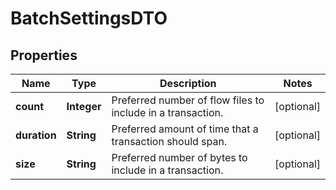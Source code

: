 # BatchSettingsDTO

## Properties
Name | Type | Description | Notes
------------ | ------------- | ------------- | -------------
**count** | **Integer** | Preferred number of flow files to include in a transaction. |  [optional]
**duration** | **String** | Preferred amount of time that a transaction should span. |  [optional]
**size** | **String** | Preferred number of bytes to include in a transaction. |  [optional]

